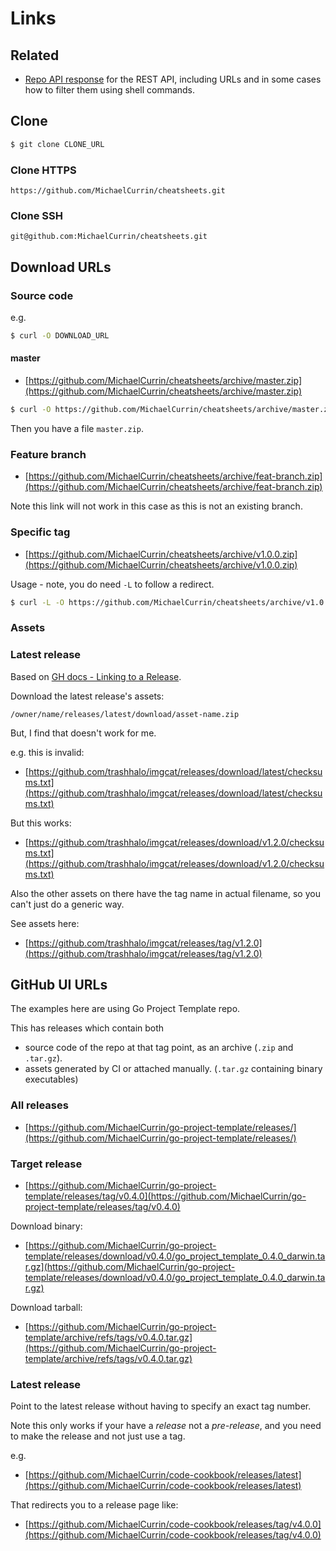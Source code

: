 # Links

## Related

- [Repo API response][] for the REST API, including URLs and in some cases how to filter them using shell commands.

[Repo API response]: https://michaelcurrin.github.io/dev-cheatsheets/cheatsheets/version-control/github/api/v3/repos.html


## Clone

```sh
$ git clone CLONE_URL
```

### Clone HTTPS

```
https://github.com/MichaelCurrin/cheatsheets.git
```

### Clone SSH

```
git@github.com:MichaelCurrin/cheatsheets.git
```


## Download URLs

### Source code

e.g.

```sh
$ curl -O DOWNLOAD_URL
```

#### master

- [https://github.com/MichaelCurrin/cheatsheets/archive/master.zip](https://github.com/MichaelCurrin/cheatsheets/archive/master.zip)

```sh
$ curl -O https://github.com/MichaelCurrin/cheatsheets/archive/master.zip
```

Then you have a file `master.zip`.

### Feature branch

- [https://github.com/MichaelCurrin/cheatsheets/archive/feat-branch.zip](https://github.com/MichaelCurrin/cheatsheets/archive/feat-branch.zip)

Note this link will not work in this case as this is not an existing branch.

### Specific tag

- [https://github.com/MichaelCurrin/cheatsheets/archive/v1.0.0.zip](https://github.com/MichaelCurrin/cheatsheets/archive/v1.0.0.zip)

Usage - note, you do need `-L` to follow a redirect.

```sh
$ curl -L -O https://github.com/MichaelCurrin/cheatsheets/archive/v1.0.0.zip
```

### Assets

### Latest release

Based on [GH docs - Linking to a Release](https://docs.github.com/en/repositories/releasing-projects-on-github/linking-to-releases).

Download the latest release's assets:

```
/owner/name/releases/latest/download/asset-name.zip
```

But, I find that doesn't work for me.

e.g. this is invalid:

- [https://github.com/trashhalo/imgcat/releases/download/latest/checksums.txt](https://github.com/trashhalo/imgcat/releases/download/latest/checksums.txt)

But this works:

- [https://github.com/trashhalo/imgcat/releases/download/v1.2.0/checksums.txt](https://github.com/trashhalo/imgcat/releases/download/v1.2.0/checksums.txt)

Also the other assets on there have the tag name in actual filename, so you can't just do a generic way.

See assets here:

- [https://github.com/trashhalo/imgcat/releases/tag/v1.2.0](https://github.com/trashhalo/imgcat/releases/tag/v1.2.0)


## GitHub UI URLs

The examples here are using Go Project Template repo.

This has releases which contain both 

- source code of the repo at that tag point, as an archive (`.zip` and `.tar.gz`).
- assets generated by CI or attached manually. (`.tar.gz` containing binary executables)

### All releases

- [https://github.com/MichaelCurrin/go-project-template/releases/](https://github.com/MichaelCurrin/go-project-template/releases/)

### Target release

- [https://github.com/MichaelCurrin/go-project-template/releases/tag/v0.4.0](https://github.com/MichaelCurrin/go-project-template/releases/tag/v0.4.0)

Download binary:

- [https://github.com/MichaelCurrin/go-project-template/releases/download/v0.4.0/go_project_template_0.4.0_darwin.tar.gz](https://github.com/MichaelCurrin/go-project-template/releases/download/v0.4.0/go_project_template_0.4.0_darwin.tar.gz)

Download tarball:

- [https://github.com/MichaelCurrin/go-project-template/archive/refs/tags/v0.4.0.tar.gz](https://github.com/MichaelCurrin/go-project-template/archive/refs/tags/v0.4.0.tar.gz)

### Latest release

Point to the latest release without having to specify an exact tag number.

Note this only works if your have a _release_ not a _pre-release_, and you need to make the release and not just use a tag.

e.g.

- [https://github.com/MichaelCurrin/code-cookbook/releases/latest](https://github.com/MichaelCurrin/code-cookbook/releases/latest)

That redirects you to a release page like:

- [https://github.com/MichaelCurrin/code-cookbook/releases/tag/v4.0.0](https://github.com/MichaelCurrin/code-cookbook/releases/tag/v4.0.0)
